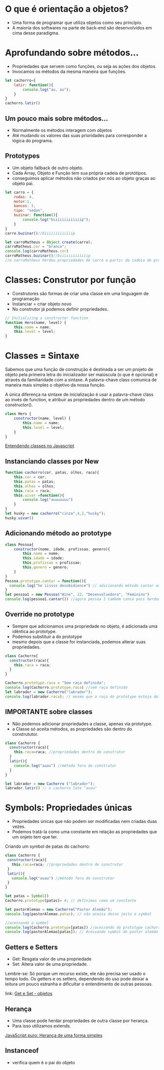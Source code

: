 # O que é orientação a objetos?
- Uma forma de programar que utiliza objetos como seu princípio.
- A maioria dos softwares na parte de back-end são desenvolvidos em cima desse paradigma.

# Aprofundando sobre métodos...

- Propriedades que servem como funções, ou seja as ações dos objetos.
- Invocamos os métodos da mesma maneira que funções.
```javascript
let cachorro={
    latir: function(){
        console.log("au, au");
    }
}
cachorro.latir()
```
## Um pouco mais sobre métodos...
- Normalmente os métodos interagem com objetos
- Até mudando os valores das suas prioridades para corresponder a lógica do programa.

## Prototypes
- Um objeto fallback de outro objeto.
- Cada Array, Objeto e Função tem sua própria cadeia de protótipos.
- conseguimos aplicar métodos não criados por nós ao objeto graças ao objeto pai.
```javascript
let carro = {
    rodas: 4,
    motor:1,
    bancos: 5,
    tipo: "sedan",
    buzinar: function(){
        console.log("biiiiiiiiiiiiip");
    }
}
carro.buzinar()//biiiiiiiiiiiiip

let carroMatheus = Object.create(carro);
carroMatheus.cor = "branco";
console.log(carroMatheus.cor)
carroMatheus.buzinar()//biiiiiiiiiiiiip
//o carroMatheus herdou propriedades de carro a partir da cadeia de protótipos.
```
# Classes: Construtor por função
- Construtores são formas de criar uma classe em uma linguagem de programação
- Instanciar = criar objeto novo
- No construtor já podemos definir propriedades.
```javascript
// Initializing a constructor function
function Hero(name, level) {
	this.name = name;
	this.level = level;
}
```
# Classes = Sintaxe

Sabemos que uma função de construção é destinada a ser um projeto de objeto pela primeira letra do inicializador ser maiúscula (o que é opcional) e através da familiaridade com a sintaxe. A palavra-chave class comunica de maneira mais simples o objetivo da nossa função.

A única diferença na sintaxe de inicialização é usar a palavra-chave class ao invés de function, e atribuir as propriedades dentro de um método constructor().

```javascript
class Hero {
	constructor(name, level) {
		this.name = name;
		this.level = level;
	}
}
```
[Entendendo classes no Javascript](https://www.digitalocean.com/community/tutorials/understanding-classes-in-javascript-pt "Entendendo classes no Javascript")

## Instanciando classes por New 
```javascript
function cachorro(cor, patas, olhos, raca){
    this.cor = cor;
    this.patas = patas;
    this.olhos = olhos;
    this.raca = raca;
    this.uivar =function(){
        console.log("auuuuuuu")
    }
}
let husky = new cachorro("cinza",4,2,"husky");
husky.uivar()
```
## Adicionando método ao prototype

```javascript
class Pessoa{
    constructor(nome, idade, profissao, genero){
        this.nome = nome;
        this.idade = idade;
        this.profissao = profissao;
        this.genero = genero;
    }
}
Pessoa.prototype.cantar = function(){
  console.log("he iissss desobidience") // adicionando método cantar ao prototype
}
let pessoa1 = new Pessoa("Wine", 22, "Desenvolvedora", "Feminino")
console.log(pessoa1.cantar()) //agora pessoa 1 também canta pois herdou o método da classe pessoa.
```
## Override no prototype

- Sempre que adicionamos uma propriedade no objeto, é adicionada uma idêntica ao prototype.
- Podemos substituir a do prototype
- mesmo depois  que a classe for instanciada, podemos alterar suas propriedades.
```javascript
class Cachorro{
  constructor(raca){
    this.raca = raca;
  }
}

Cachorro.prototype.raca = "Sem raça definida";
console.log(Cachorro.prototype.raca) //sem raça definida
let labrador = new Cachorro("labrador");
console.log(labrador.raca); // mesmo que a raça do prototype esteja definido como sem raça definida, a raça foi alterada para o animal labrador.

```
## IMPORTANTE sobre classes
- Não podemos adicionar propriedades a classe, apenas via prototype.
- a Classe só aceita métodos, as propriedades são dentro do constrututor.
```js
class Cachorro {
  constructor(raca){
    this.raca=raca; //propriedades dentro de construtor
  }
  latir(){
    console.log("auau") //método fora do construtor
  }
}

let labrador = new Cachorro ("labrador");
labrador.latir() // o cachorro late "auau"
```
# Symbols: Propriedades únicas
 - Propriedades únicas que não podem ser modificadas nem criadas duas vezes.
 - Podemos tratá-la como uma constante em relação as propriedades que um onjeto tem que ter.

Criando um symbol de patas do cachorro:
 ```js
class Cachorro {
  constructor(raca){
    this.raca=raca; //propriedades dentro de construtor
  }
  latir(){
    console.log("auau") //método fora do construtor
  }
}

let patas = Symbol()
Cachorro.prototype[patas]= 4; // definimos como um constante

let pastorAlemao = new Cachorro("Pastor Alemão");
console.log(pastorAlemao.patas); // não acessa desse jeito o symbol

//acessando o symbol
console.log(Cachorro.prototype[patas]) //acessando do prototype cachorros: 4
console.log(pastorAlemao[patas]); // Acessando symbol do pastor alemão
```
## Getters e Setters
- Get: Resgata valor de uma propriedade
- Set: Altera valor de uma propriedade.

Lembre-se: Só porque um recurso existe, ele não precisa ser usado o tempo todo. Os getters e os setters, dependendo do uso pode deixar a leitura um pouco estranha e dificultar o entendimento de outras pessoas.

link: [Get e Set - objetos](https://www.youtube.com/watch?v=XDk6tS1175M "Get e Set - objetos")

## Herança
- Uma classe pode herdar propriedades de outra classe por herança.
- Para isso utilizamos extends.

[JavaScript puro: Herança de uma forma simples](https://www.youtube.com/watch?v=wQfZ4cyNyqg "JavaScript puro: Herança de uma forma simples")

## Instanceof
- verifica quem é o pai do objeto
